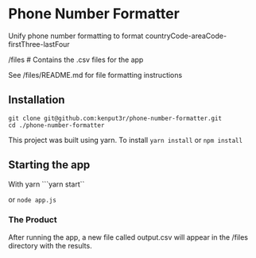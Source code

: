 # Phone Number Formatter
Unify phone number formatting to format countryCode-areaCode-firstThree-lastFour


/files # Contains the .csv files for the app

See /files/README.md for file formatting instructions

## Installation
```
git clone git@github.com:kenput3r/phone-number-formatter.git
cd ./phone-number-formatter
```
This project was built using yarn. To install ```yarn install``` or ```npm install```

## Starting the app
With yarn ```yarn start``

or ```node app.js```

### The Product
After running the app, a new file called output.csv will appear in the /files directory with the results.